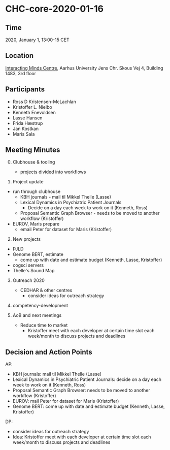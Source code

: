 # CHC-core-2020-01-16 #

## Time ##
2020, January 1, 13:00-15 CET

## Location ##
[Interacting Minds Centre](http://www.au.dk/om/organisation/find-au/bygningskort/?b=1483), Aarhus University
Jens Chr. Skous Vej 4, Building 1483, 3rd floor

## Participants ##
- Ross D Kristensen-McLachlan
- Kristoffer L. Nielbo
- Kenneth Enevoldsen
- Lasse Hansen
- Frida Hæstrup
- Jan Kostkan
- Maris Sala

## Meeting Minutes ##
0. Clubhouse & tooling
      - projects divided into workflows
      
1. Project update
  - run through clubhouse
      - KBH journals - mail til Mikkel Thelle (Lasse)
      - Lexical Dynamics in Psychiatric Patient Journals
        - Decide on a day each week to work on it (Kenneth, Ross)
      - Proposal Semantic Graph Browser - needs to be moved to another workflow (Kristoffer)
  - EUROV, Maris prepare
      - email Peter for dataset for Maris (Kristoffer)

2. New projects
  - PJLD
  - Genome BERT, estimate
      - come up with date and estimate budget (Kenneth, Lasse, Kristoffer)
  - cogsci servers
  - Thelle's Sound Map

3. Outreach 2020
    - CEDHAR & other centres
      - consider ideas for outreach strategy

4. competency-development

5. AoB and next meetings
   - Reduce time to market
      - Kristoffer meet with each developer at certain time slot each week/month to discuss projects and deadlines

## Decision and Action Points ##

AP:
- KBH journals: mail til Mikkel Thelle (Lasse)
- Lexical Dynamics in Psychiatric Patient Journals: decide on a day each week to work on it (Kenneth, Ross)
- Proposal Semantic Graph Browser: needs to be moved to another workflow (Kristoffer)
- EUROV: mail Peter for dataset for Maris (Kristoffer)
- Genome BERT: come up with date and estimate budget (Kenneth, Lasse, Kristoffer)

DP:
- consider ideas for outreach strategy
- Idea: Kristoffer meet with each developer at certain time slot each week/month to discuss projects and deadlines

